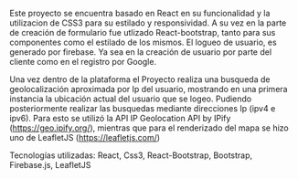 Este proyecto se encuentra basado en React en su funcionalidad y la utilizacion de CSS3 para su estilado y responsividad.
A su vez en la parte de creación de formulario fue utlizado React-bootstrap, tanto para sus componentes como el estilado de los mismos.
El logueo de usuario, es generado por firebase. Ya sea en la creación de usuario por parte del cliente como en el registro por Google.

Una vez dentro de la plataforma el Proyecto realiza una busqueda de geolocalización aproximada por Ip del usuario, mostrando en una primera instancia la ubicación actual del usuario que se logeo. Pudiendo posteriormente realizar las busquedas mediante direcciones Ip (ipv4 e ipv6). Para esto se utilizó la API IP Geolocation API by IPify (https://geo.ipify.org/), mientras que para el renderizado del mapa se hizo uno de LeafletJS (https://leafletjs.com/)

Tecnologías utilizadas: React, Css3, React-Bootstrap, Bootstrap, Firebase.js, LeafletJS